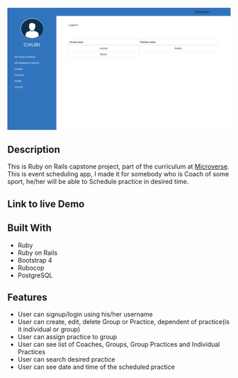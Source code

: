 ![MVP](https://raw.githubusercontent.com/danilozag1992/MVP/development/app/assets/images/project.png)
## Description
This is Ruby on Rails capstone project, part of the curriculum at [Microverse](https://www.microverse.org/). This is event scheduling app, I made it for somebody who is Coach of some sport, he/her will be able to Schedule practice in desired time.

## Link to live Demo

## Built With
- Ruby 
- Ruby on Rails
- Bootstrap 4
- Rubocop
- PostgreSQL

## Features
- User can signup/login using his/her username
- User can create, edit, delete Group or Practice, dependent of practice(is it individual or group) 
- User can assign practice to group
- User can see list of Coaches, Groups, Group Practices and Individual Practices
- User can search desired practice
- User can see date and time of the scheduled practice
